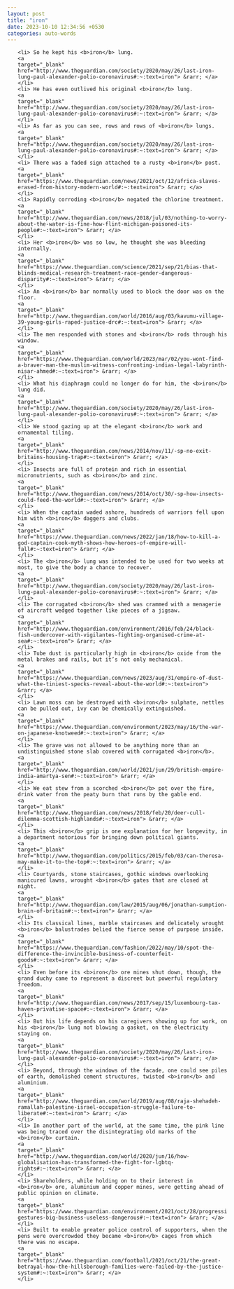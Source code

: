 ```yaml
---
layout: post
title: "iron"
date: 2023-10-10 12:34:56 +0530
categories: auto-words
---
```

<ol>

    <li> So he kept his <b>iron</b> lung.
    <a 
    target="_blank" 
    href="http://www.theguardian.com/society/2020/may/26/last-iron-lung-paul-alexander-polio-coronavirus#:~:text=iron"> &rarr; </a>
    </li>
    <li> He has even outlived his original <b>iron</b> lung.
    <a 
    target="_blank" 
    href="http://www.theguardian.com/society/2020/may/26/last-iron-lung-paul-alexander-polio-coronavirus#:~:text=iron"> &rarr; </a>
    </li>
    <li> As far as you can see, rows and rows of <b>iron</b> lungs.
    <a 
    target="_blank" 
    href="http://www.theguardian.com/society/2020/may/26/last-iron-lung-paul-alexander-polio-coronavirus#:~:text=iron"> &rarr; </a>
    </li>
    <li> There was a faded sign attached to a rusty <b>iron</b> post.
    <a 
    target="_blank" 
    href="https://www.theguardian.com/news/2021/oct/12/africa-slaves-erased-from-history-modern-world#:~:text=iron"> &rarr; </a>
    </li>
    <li> Rapidly corroding <b>iron</b> negated the chlorine treatment.
    <a 
    target="_blank" 
    href="http://www.theguardian.com/news/2018/jul/03/nothing-to-worry-about-the-water-is-fine-how-flint-michigan-poisoned-its-people#:~:text=iron"> &rarr; </a>
    </li>
    <li> Her <b>iron</b> was so low, he thought she was bleeding internally.
    <a 
    target="_blank" 
    href="https://www.theguardian.com/science/2021/sep/21/bias-that-blinds-medical-research-treatment-race-gender-dangerous-disparity#:~:text=iron"> &rarr; </a>
    </li>
    <li> An <b>iron</b> bar normally used to block the door was on the floor.
    <a 
    target="_blank" 
    href="http://www.theguardian.com/world/2016/aug/03/kavumu-village-39-young-girls-raped-justice-drc#:~:text=iron"> &rarr; </a>
    </li>
    <li> The men responded with stones and <b>iron</b> rods through his window.
    <a 
    target="_blank" 
    href="https://www.theguardian.com/world/2023/mar/02/you-wont-find-a-braver-man-the-muslim-witness-confronting-indias-legal-labyrinth-nisar-ahmed#:~:text=iron"> &rarr; </a>
    </li>
    <li> What his diaphragm could no longer do for him, the <b>iron</b> lung did.
    <a 
    target="_blank" 
    href="http://www.theguardian.com/society/2020/may/26/last-iron-lung-paul-alexander-polio-coronavirus#:~:text=iron"> &rarr; </a>
    </li>
    <li> We stood gazing up at the elegant <b>iron</b> work and ornamental tiling.
    <a 
    target="_blank" 
    href="http://www.theguardian.com/news/2014/nov/11/-sp-no-exit-britains-housing-trap#:~:text=iron"> &rarr; </a>
    </li>
    <li> Insects are full of protein and rich in essential micronutrients, such as <b>iron</b> and zinc.
    <a 
    target="_blank" 
    href="http://www.theguardian.com/news/2014/oct/30/-sp-how-insects-could-feed-the-world#:~:text=iron"> &rarr; </a>
    </li>
    <li> When the captain waded ashore, hundreds of warriors fell upon him with <b>iron</b> daggers and clubs.
    <a 
    target="_blank" 
    href="https://www.theguardian.com/news/2022/jan/18/how-to-kill-a-god-captain-cook-myth-shows-how-heroes-of-empire-will-fall#:~:text=iron"> &rarr; </a>
    </li>
    <li> The <b>iron</b> lung was intended to be used for two weeks at most, to give the body a chance to recover.
    <a 
    target="_blank" 
    href="http://www.theguardian.com/society/2020/may/26/last-iron-lung-paul-alexander-polio-coronavirus#:~:text=iron"> &rarr; </a>
    </li>
    <li> The corrugated <b>iron</b> shed was crammed with a menagerie of aircraft wedged together like pieces of a jigsaw.
    <a 
    target="_blank" 
    href="http://www.theguardian.com/environment/2016/feb/24/black-fish-undercover-with-vigilantes-fighting-organised-crime-at-sea#:~:text=iron"> &rarr; </a>
    </li>
    <li> Tube dust is particularly high in <b>iron</b> oxide from the metal brakes and rails, but it’s not only mechanical.
    <a 
    target="_blank" 
    href="https://www.theguardian.com/news/2023/aug/31/empire-of-dust-what-the-tiniest-specks-reveal-about-the-world#:~:text=iron"> &rarr; </a>
    </li>
    <li> Lawn moss can be destroyed with <b>iron</b> sulphate, nettles can be pulled out, ivy can be chemically extinguished.
    <a 
    target="_blank" 
    href="https://www.theguardian.com/environment/2023/may/16/the-war-on-japanese-knotweed#:~:text=iron"> &rarr; </a>
    </li>
    <li> The grave was not allowed to be anything more than an undistinguished stone slab covered with corrugated <b>iron</b>.
    <a 
    target="_blank" 
    href="http://www.theguardian.com/world/2021/jun/29/british-empire-india-amartya-sen#:~:text=iron"> &rarr; </a>
    </li>
    <li> We eat stew from a scorched <b>iron</b> pot over the fire, drink water from the peaty burn that runs by the gable end.
    <a 
    target="_blank" 
    href="http://www.theguardian.com/news/2018/feb/20/deer-cull-dilemma-scottish-highlands#:~:text=iron"> &rarr; </a>
    </li>
    <li> This <b>iron</b> grip is one explanation for her longevity, in a department notorious for bringing down political giants.
    <a 
    target="_blank" 
    href="http://www.theguardian.com/politics/2015/feb/03/can-theresa-may-make-it-to-the-top#:~:text=iron"> &rarr; </a>
    </li>
    <li> Courtyards, stone staircases, gothic windows overlooking manicured lawns, wrought <b>iron</b> gates that are closed at night.
    <a 
    target="_blank" 
    href="http://www.theguardian.com/law/2015/aug/06/jonathan-sumption-brain-of-britain#:~:text=iron"> &rarr; </a>
    </li>
    <li> Its classical lines, marble staircases and delicately wrought <b>iron</b> balustrades belied the fierce sense of purpose inside.
    <a 
    target="_blank" 
    href="https://www.theguardian.com/fashion/2022/may/10/spot-the-difference-the-invincible-business-of-counterfeit-goods#:~:text=iron"> &rarr; </a>
    </li>
    <li> Even before its <b>iron</b> ore mines shut down, though, the grand duchy came to represent a discreet but powerful regulatory freedom.
    <a 
    target="_blank" 
    href="http://www.theguardian.com/news/2017/sep/15/luxembourg-tax-haven-privatise-space#:~:text=iron"> &rarr; </a>
    </li>
    <li> But his life depends on his caregivers showing up for work, on his <b>iron</b> lung not blowing a gasket, on the electricity staying on.
    <a 
    target="_blank" 
    href="http://www.theguardian.com/society/2020/may/26/last-iron-lung-paul-alexander-polio-coronavirus#:~:text=iron"> &rarr; </a>
    </li>
    <li> Beyond, through the windows of the facade, one could see piles of earth, demolished cement structures, twisted <b>iron</b> and aluminium.
    <a 
    target="_blank" 
    href="http://www.theguardian.com/world/2019/aug/08/raja-shehadeh-ramallah-palestine-israel-occupation-struggle-failure-to-liberate#:~:text=iron"> &rarr; </a>
    </li>
    <li> In another part of the world, at the same time, the pink line was being traced over the disintegrating old marks of the <b>iron</b> curtain.
    <a 
    target="_blank" 
    href="http://www.theguardian.com/world/2020/jun/16/how-globalisation-has-transformed-the-fight-for-lgbtq-rights#:~:text=iron"> &rarr; </a>
    </li>
    <li> Shareholders, while holding on to their interest in <b>iron</b> ore, aluminium and copper mines, were getting ahead of public opinion on climate.
    <a 
    target="_blank" 
    href="https://www.theguardian.com/environment/2021/oct/28/progressive-gestures-big-business-useless-dangerous#:~:text=iron"> &rarr; </a>
    </li>
    <li> Built to enable greater police control of supporters, when the pens were overcrowded they became <b>iron</b> cages from which there was no escape.
    <a 
    target="_blank" 
    href="https://www.theguardian.com/football/2021/oct/21/the-great-betrayal-how-the-hillsborough-families-were-failed-by-the-justice-system#:~:text=iron"> &rarr; </a>
    </li>